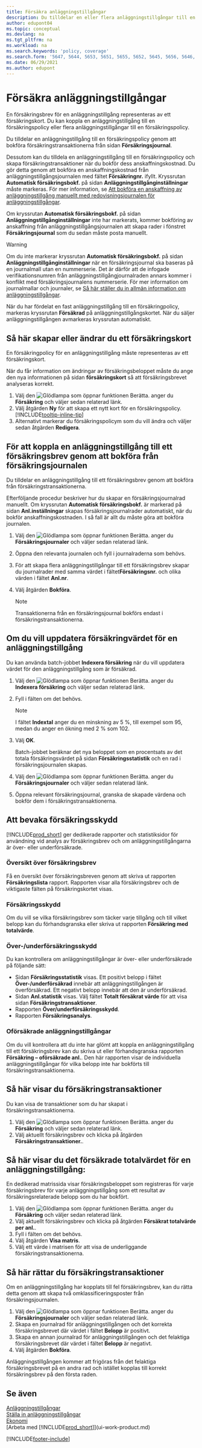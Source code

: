 ```yaml
---
title: Försäkra anläggningstillgångar
description: Du tilldelar en eller flera anläggningstillgångar till en försäkringspolicy genom att bokföra försäkringstransaktionerna från sidan **Försäkringsjournal**.
author: edupont04
ms.topic: conceptual
ms.devlang: na
ms.tgt_pltfrm: na
ms.workload: na
ms.search.keywords: 'policy, coverage'
ms.search.form: '5647, 5644, 5653, 5651, 5655, 5652, 5645, 5656, 5646, 5648, 9275'
ms.date: 06/29/2021
ms.author: edupont
---
```

# <a name="insure-fixed-assets"></a>Försäkra anläggningstillgångar
En försäkringsbrev för en anläggningstillgång representeras av ett försäkringskort. Du kan koppla en anläggningstillgång till en försäkringspolicy eller flera anläggningstillgångar till en försäkringspolicy.

Du tilldelar en anläggningstillgång till en försäkringspolicy genom att bokföra försäkringstransaktionerna från sidan **Försäkringsjournal**.

Dessutom kan du tilldela en anläggningstillgång till en försäkringspolicy och skapa försäkringstransaktioner när du bokför dess anskaffningskostnad. Du gör detta genom att bokföra en anskaffningskostnad från anläggningstillgångsjournalen med fältet **Försäkringnr.** ifyllt. Kryssrutan **Automatisk försäkringsbokf.** på sidan **Anläggningstillgånginställningar** måste markeras. För mer information, se [Att bokföra en anskaffning av anläggningstillgång manuellt med redovisningsjournalen för anläggningstillgångar](fa-how-acquire.md#to-post-a-fixed-asset-acquisition-manually-with-the-fixed-asset-gl-journal).

Om kryssrutan **Automatisk försäkringsbokf.** på sidan **Anläggningstillgånginställningar** inte har markerats, kommer bokföring av anskaffning från anläggningstillgångsjournalen att skapa rader i fönstret **Försäkringsjournal** som du sedan måste posta manuellt.

> [!WARNING]  
>   Om du inte markerar kryssrutan **Automatisk försäkringsbokf.** på sidan **Anläggningstillgånginställningar** när en försäkringsjournal ska baseras på en journalmall utan en nummerserie. Det är därför att de infogade verifikationsnumren från anläggningstillgångjournalraden annars kommer i konflikt med försäkringsjournalens nummerserie. För mer information om journalmallar och journaler, se [Så här ställer du in allmän information om anläggningstillgångar](fa-how-setup-general.md).

När du har fördelat en fast anläggningstillgång till en försäkringpolicy, markeras kryssrutan **Försäkrad** på anläggningstillgångskortet. När du säljer anläggningstillgången avmarkeras kryssrutan automatiskt.

## <a name="to-create-or-modify-an-insurance-card"></a>Så här skapar eller ändrar du ett försäkringskort
En försäkringpolicy för en anläggningstillgång måste representeras av ett försäkringskort.

När du får information om ändringar av försäkringsbeloppet måste du ange den nya informationen på sidan **försäkringskort** så att försäkringsbrevet analyseras korrekt.  

1. Välj den ![Glödlampa som öppnar funktionen Berätta.](media/ui-search/search_small.png "Berätta för mig vad du vill göra") anger du **Försäkring** och väljer sedan relaterad länk.
2. Välj åtgärden **Ny** för att skapa ett nytt kort för en försäkringspolicy. [!INCLUDE[tooltip-inline-tip](includes/tooltip-inline-tip_md.md)]
3. Alternativt markerar du försäkringspolicym som du vill ändra och väljer sedan åtgärden **Redigera**.

## <a name="to-assign-a-fixed-asset-to-an-insurance-policy-by-posting-from-the-insurance-journal"></a>För att koppla en anläggningstillgång till ett försäkringsbrev genom att bokföra från försäkringsjournalen
Du tilldelar en anläggningstillgång till ett försäkringsbrev genom att bokföra från försäkringstransaktionerna.  

Efterföljande procedur beskriver hur du skapar en försäkringsjournalrad manuellt. Om kryssrutan **Automatisk försäkringsbokf.** är markerad på sidan **Anl.inställningar** skapas försäkringsjournalrader automatiskt, när du bokför anskaffningskostnaden. I så fall är allt du måste göra att bokföra journalen.  

1. Välj den ![Glödlampa som öppnar funktionen Berätta.](media/ui-search/search_small.png "Berätta för mig vad du vill göra") anger du **Försäkringsjournaler** och väljer sedan relaterad länk.  
2. Öppna den relevanta journalen och fyll i journalraderna som behövs.  
3. För att skapa flera anläggningstillgångar till ett försäkringsbrev skapar du journalrader med samma värdet i fältet**Försäkringsnr.** och olika värden i fältet **Anl.nr**.  
4. Välj åtgärden **Bokföra**.  

    > [!NOTE]  
    >   Transaktionerna från en försäkringsjournal bokförs endast i försäkringstransaktionerna.  

## <a name="to-update-the-insurance-value-of-a-fixed-asset"></a>Om du vill uppdatera försäkringvärdet för en anläggningstillgång
Du kan använda batch-jobbet **Indexera försäkring** när du vill uppdatera värdet för den anläggningstillgång som är försäkrad.  

1. Välj den ![Glödlampa som öppnar funktionen Berätta.](media/ui-search/search_small.png "Berätta för mig vad du vill göra") anger du **Indexera försäkring** och väljer sedan relaterad länk.
2. Fyll i fälten om det behövs.

    > [!NOTE]  
    >   I fältet **Indextal** anger du en minskning av 5 %, till exempel som 95, medan du anger en ökning med 2 % som 102.  
3. Välj **OK**.  

   Batch-jobbet beräknar det nya beloppet som en procentsats av det totala försäkringsvärdet på sidan **Försäkringsstatistik** och en rad i försäkringsjournalen skapas.  
4. Välj den ![Glödlampa som öppnar funktionen Berätta.](media/ui-search/search_small.png "Berätta vad du vill göra") anger du **Försäkringsjournaler** och väljer sedan relaterad länk.  
5. Öppna relevant försäkringsjournal, granska de skapade värdena och bokför dem i försäkringstransaktionerna.  

## <a name="to-monitor-insurance-coverage"></a>Att bevaka försäkringsskydd
[!INCLUDE[prod_short](includes/prod_short.md)] ger dedikerade rapporter och statistiksidor för användning vid analys av försäkringsbrev och om anläggningstillgångarna är över- eller underförsäkrade.  

### <a name="overview-of-insurance-policies"></a>Översikt över försäkringsbrev
Få en översikt över försäkringsbreven genom att skriva ut rapporten **Försäkringslista** rapport. Rapporten visar alla försäkringsbrev och de viktigaste fälten på försäkringskortet visas.  

### <a name="insurance-coverage"></a>Försäkringsskydd
Om du vill se vilka försäkringsbrev som täcker varje tillgång och till vilket belopp kan du förhandsgranska eller skriva ut rapporten **Försäkring med totalvärde**.  

### <a name="overunder-coverage"></a>Över-/underförsäkringsskydd
Du kan kontrollera om anläggningstillgångar är över- eller underförsäkrade på följande sätt:  

* Sidan **Försäkringsstatistik** visas. Ett positivt belopp i fältet **Över-/underförsäkrad** innebär att anläggningstillgången är överförsäkrad. Ett negativt belopp innebär att den är underförsäkrad.  
* Sidan **Anl.statistik** visas. Välj fältet **Totalt försäkrat värde** för att visa sidan **Försäkringstransaktioner**.  
* Rapporten **Över/underförsäkringsskydd**.  
* Rapporten **Försäkringsanalys**.  

### <a name="uninsured-fixed-assets"></a>Oförsäkrade anläggningstillgångar
Om du vill kontrollera att du inte har glömt att koppla en anläggningstillgång till ett försäkringsbrev kan du skriva ut eller förhandsgranska rapporten **Försäkring – oförsäkrade anl.**. Den här rapporten visar de individuella anläggningstillgångar för vilka belopp inte har bokförts till försäkringstransaktionerna.  

## <a name="to-view-insurance-coverage-ledger-entries"></a>Så här visar du försäkringstransaktioner
Du kan visa de transaktioner som du har skapat i försäkringstransaktionerna.  

1. Välj den ![Glödlampa som öppnar funktionen Berätta.](media/ui-search/search_small.png "Berätta vad du vill göra") anger du **Försäkring** och väljer sedan relaterad länk.  
2. Välj aktuellt försäkringsbrev och klicka på åtgärden **Försäkringstransaktioner.**.  

## <a name="to-view-the-total-insurance-value-of-fixed-assets"></a>Så här visar du det försäkrade totalvärdet för en anläggningstillgång:
En dedikerad matrissida visar försäkringsbeloppet som registreras för varje försäkringsbrev för varje anläggningstillgång som ett resultat av försäkringsrelaterade belopp som du har bokfört.  

1. Välj den ![Glödlampa som öppnar funktionen Berätta.](media/ui-search/search_small.png "Berätta vad du vill göra") anger du **Försäkring** och väljer sedan relaterad länk.  
2. Välj aktuellt försäkringsbrev och klicka på åtgärden **Försäkrat totalvärde per anl.**.  
3. Fyll i fälten om det behövs.  
4. Välj åtgärden **Visa matris**.  
5. Välj ett värde i matrisen för att visa de underliggande försäkringstransaktionerna.  

## <a name="to-correct-insurance-coverage-entries"></a>Så här rättar du försäkringstransaktioner
Om en anläggningstillgång har kopplats till fel försäkringsbrev, kan du rätta detta genom att skapa två omklassificeringsposter från försäkringsjournalen.  

1. Välj den ![Glödlampa som öppnar funktionen Berätta.](media/ui-search/search_small.png "Berätta vad du vill göra") anger du **Försäkringsjournaler** och väljer sedan relaterad länk.  
2. Skapa en journalrad för anläggningstillgången och det korrekta försäkringsbrevet där värdet i fältet **Belopp** är positivt.  
3. Skapa en annan journalrad för anläggningstillgången och det felaktiga försäkringsbrevet där värdet i fältet **Belopp** är negativt.  
4. Välj åtgärden **Bokföra**.  

Anläggningstillgången kommer att frigöras från det felaktiga försäkringsbrevet på en andra rad och istället kopplas till korrekt försäkringsbrev på den första raden.  

## <a name="see-also"></a>Se även
[Anläggningstillgångar](fa-manage.md)  
[Ställa in anläggningstillgångar](fa-setup.md)  
[Ekonomi](finance.md)  
[Arbeta med [!INCLUDE[prod_short](includes/prod_short.md)]](ui-work-product.md)  


[!INCLUDE[footer-include](includes/footer-banner.md)]
